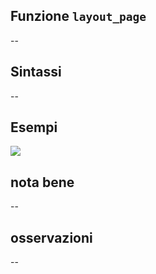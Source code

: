 ## Funzione `layout_page`

--

## Sintassi

--

## Esempi

![](/img/variabili/layout_page/layout_page1.png)

## nota bene

--

## osservazioni

--